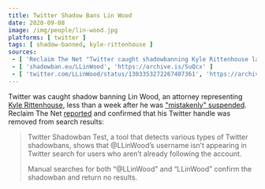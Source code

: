 ```yaml
---
title: Twitter Shadow Bans Lin Wood
date: 2020-09-08
image: /img/people/lin-wood.jpg
platforms: [ twitter ]
tags: [ shadow-banned, kyle-rittenhouse ]
sources:
 - [ 'Reclaim The Net "Twitter caught shadowbanning Kyle Rittenhouse lawyer Lin Wood" by Tom Parker (8 Sep 2020)', 'https://reclaimthenet.org/lin-wood-username-shadowbanned-twitter-search/' ]
 - [ 'shadowban.eu/LLinWood', 'https://archive.is/SuQcx' ]
 - [ 'twitter.com/LLinWood/status/1303353272267407361', 'https://archive.is/ZCVgt' ]
---
```


Twitter was caught shadow banning Lin Wood, an attorney representing [Kyle
Rittenhouse](/context/kyle-rittenhouse/), less than a week after he was
["mistakenly" suspended](/events/twitter-suspends-lin-wood/). Reclaim The Net
[reported](https://archive.is/goYXM#selection-365.0-395.46) and confirmed that
his Twitter handle was removed from search results:

> Twitter Shadowban Test, a tool that detects various types of Twitter
> shadowbans, shows that @LLinWood’s username isn’t appearing in Twitter search
> for users who aren’t already following the account.
>
> Manual searches for both “@LLinWood” and “LLinWood” confirm the shadowban and
> return no results.
